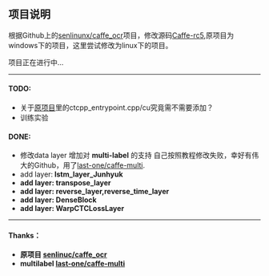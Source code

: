 ## 项目说明
根据Github上的[senlinunx/caffe_ocr](https://github.com/senlinuc/caffe_ocr)项目，修改源码[Caffe-rc5](https://github.com/BVLC/caffe/releases/tag/rc5),原项目为windows下的项目，这里尝试修改为linux下的项目。

项目正在进行中...

---

#### TODO:
* ​关于[原项目](https://github.com/senlinuc/caffe_ocr)里的ctcpp_entrypoint.cpp/cu究竟需不需要添加？
* 训练实验

#### DONE:
* 修改data layer 增加对 <b>multi-label</b> 的支持
  自己按照教程修改失败，幸好有伟大的Github，用了[last-one/caffe-multi](https://github.com/last-one/caffe-multilabel).
* add layer:<b> lstm_layer_Junhyuk
* add layer:<b> transpose_layer
* add layer:<b> reverse_layer,reverse_time_layer
* add layer:<b> DenseBlock
* add layer:<b> WarpCTCLossLayer


---
#### Thanks：

* <b>原项目  [senlinuc/caffe_ocr](https://github.com/senlinuc/caffe_ocr)
* <b>multilabel [last-one/caffe-multi](https://github.com/last-one/caffe-multilabel)
